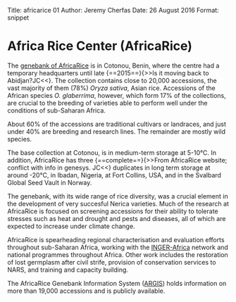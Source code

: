 Title:   africarice 01
Author: Jeremy Cherfas
Date:   26 August 2016
Format: snippet

# Africa Rice Center (AfricaRice)

The [genebank of AfricaRice][africarice] is in Cotonou, Benin, where the centre had a temporary headquarters until late {==2015==}{>>Is it moving back to Abidjan?JC<<}. The collection contains close to 20,000 accessions, the vast majority of them (78%) _Oryza sativa_, Asian rice. Accessions of the African species _O. glaberrima_, however, which form 17% of the collections, are crucial to the breeding of varieties able to perform well under the conditions of sub-Saharan Africa.

About 60% of the accessions are traditional cultivars or landraces, and just under 40% are breeding and research lines. The remainder are mostly wild species.

The base collection at Cotonou, is in medium-term storage at 5-10°C. In addition, AfricaRice has three {==complete==}{>>From AfricaRice website; conflict with info in genesys. JC<<} duplicates in long term storage at around -20°C, in Ibadan, Nigeria, at Fort Collins, USA, and in the Svalbard Global Seed Vault in Norway.

The genebank, with its wide range of rice diversity, was a crucial element in the development of very succesful Nerica varieties. Much of the research at AfricaRice is focused on screening accessions for their ability to tolerate stresses such as heat and drought and pests and diseases, all of which are expected to increase under climate change.

AfricaRice is spearheading regional characterisation and evaluation efforts throughout sub-Saharan Africa, working with the [INGER-Africa][africarice 2] network and national programmes throughout Africa. Other work includes the restoration of lost germplasm after civil strife, provision of conservation services to NARS, and training and capacity building.

The AfricaRice Genebank Information System ([ARGIS][africarice 3]) holds information on more than 19,000 accessions and is publicly available.

[africarice]: http://www.africarice.org/warda/genebank.asp
[africarice 2]: http://www.africarice.org/warda/inger.asp
[africarice 3]: http://eservices.africarice.org/argis/index.php
